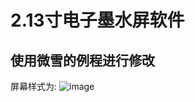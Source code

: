 # 2.13寸电子墨水屏软件
## 使用微雪的例程进行修改
屏幕样式为: ![image](https://img.mydigit.cn/forum/202008/02/195949ijeeamzxd94xese5.jpg)
